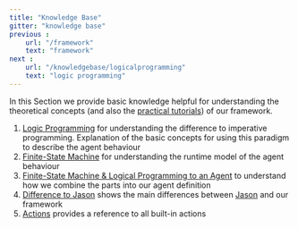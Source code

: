 ```yaml
---
title: "Knowledge Base"
gitter: "knowledge base"
previous :
    url: "/framework"
    text: "framework"
next :
    url: "/knowledgebase/logicalprogramming"
    text: "logic programming"
---
```


In this Section we provide basic knowledge helpful for understanding the theoretical concepts (and also the [practical tutorials](/tutorials)) of our framework.

1. [Logic Programming](logicalprogramming) for understanding the difference to imperative programming. Explanation of the basic concepts for using this paradigm to describe the agent behaviour
2. [Finite-State Machine](finitestatemachine) for understanding the runtime model of the agent behaviour
3. [Finite-State Machine & Logical Programming to an Agent](agent) to understand how we combine the parts into our agent definition
4. [Difference to Jason](differencetojason) shows the main differences between [Jason](http://jason.sourceforge.net) and our framework
5. [Actions](actions) provides a reference to all built-in actions
